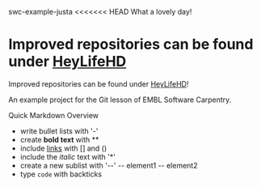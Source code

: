  swc-example-justa
<<<<<<< HEAD
What a lovely day!

Improved repositories can be found under [HeyLifeHD](https://github.com/HeyLifeHD/swc-example-hey)
=======
Improved repositories can be found under [HeyLifeHD](https://github.com/HeyLifeHD/swc-example-hey)!


An example project for the Git lesson of EMBL Software Carpentry.

Quick Markdown Overview

- write bullet lists with '-'
- create **bold text** with **
- include [links](https:/embl.de) with [] and ()
- include the *italic* text with '*'
- create a new sublist with '--'
-- element1
-- element2
- type `code` with backticks
